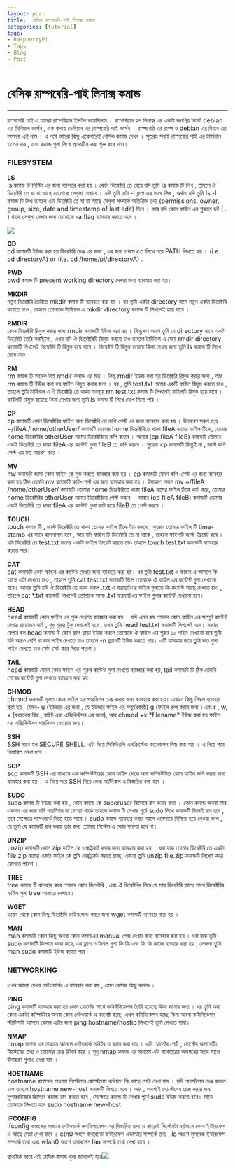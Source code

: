 ```yaml
---
layout: post
title:  বেসিক রাস্পবেরি-পাই লিনাক্স কমান্ড 
categories: [tutorial]
tags:
- RaspberryPi
- Tags
- Blog
- Post
---
```




# বেসিক রাস্পবেরি-পাই লিনাক্স কমান্ড 

---

রাস্পবেরি পাই এ আমরা রাস্পবিয়ান ইন্সটল করেছিলাম । রাস্পবিয়ান হল লিনাক্স এর একটা জনপ্রিয় ডিসট debian এর মিনিমাল ভার্শন , এক কথায় ডেবিয়ান এর রাস্পবেরি পাই ভার্সন । রাস্পবেরি এর রাস্প ও debian এর বিয়ান এর সমন্বয়ে এই নাম । এ পর্বে আমরা কিছু একেবারেই বেসিক কমান্ড দেখব । সুতরাং সবাই রাস্পবেরি পাই এর টার্মিনাল ওপেন কর , এবং কমান্ড গুলা লিখে প্র্যাকটিস করা শুরু করে দাও।

### FILESYSTEM

**LS**  
ls কমান্ড টি লিস্টিং এর জন্য ব্যাবহার করা হয় । কোন ডিরেক্টরি তে যেয়ে যদি তুমি ls কমান্ড টি লিখ , তাহলে ঐ ডিরেক্টরি তে যা যা আছে তোমাকে সেগুলা দেখাবে । যদি তুমি এটা -l ফ্লাগ এর সাথে লিখ , অর্থাৎ যদি তুমি ls -l কমান্ড টি লিখ তাহলে এটা ডিরেক্টরি তে যা যা আছে সেগুলা সম্পর্কে অতিরিক্ত তথ্য \(permissions, owner, group, size, date and timestamp of last edit\) দিবে । আর যদি কোন ফাইল এর শুরুতে ডট \( . \) থাকে সেগুলা দেখার জন্য তোমাকে -a flag ব্যাবহার করতে হবে ।

![](https://raw.githubusercontent.com/MekTekBD/saif/gh-pages/_posts/assets/saif@saif-PC:~_005.png)

**CD**  
cd কমান্ডটি ইউজ করা হয় ডিরেক্টরি চেঞ্জ এর জন্য , এর জন্য প্রথমে cd লিখে পরে PATH লিখতে হয় । \(i.e. cd directoryA\) or \(i.e. cd /home/pi/directoryA\) .

**PWD**  
pwd কমান্ড টি present working directory দেখার জন্য ব্যাবহার করা হয়।

**MKDIR**  
নতুন ডিরেক্টরি তৈরিতে mkdir কমান্ড টি ব্যাবহার করা হয় । ধর তুমি একটা directory নামে নতুন একটা ডিরেক্টরি বানাতে চাও , তাহলে তোমাকে টার্মিনাল এ mkdir directory কমান্ড টি লিখলেই হয়ে যাবে ।

**RMDIR**  
কোন ডিরেক্টরি রিমুভ করার জন্য rmdir কমান্ডটি ইউজ করা হয় । কিছুক্ষণ আগে তুমি যে directory নামে একটা ডিরেক্টরি তৈরি করছিলে , এখন যদি ঐ ডিরেক্টরিটি রিমুভ করতে চাও তাহলে টার্মিনাল এ যেয়ে rmdir directory কমান্ডটি লিখলেই ডিরেক্টরি টি রিমুভ হয়ে যাবে । ডিরেক্টরি টি রিমুভ হয়েছে কিনা দেখার জন্য তুমি ls কমান্ড টি লিখে দেখে নাও ।

**RM**  
rm কমান্ড টি অনেক টাই rmdir কমান্ড এর মত । কিন্তু rmdir ইউজ করা হয় ডিরেক্টরি রিমুভ করার জন্য , আর rm কমান্ড টি ইউজ করা হয় ফাইল রিমুভ করার জন্য । ধর , তুমি test.txt নামের একটি ফাইল রিমুভ করতে চাও , তাহলে তুমি টার্মিনাল এ ঐ ডিরেক্টরি তে থাকা অবস্থায় rm test.txt কমান্ড টি লিখলেই ফাইলটি রিমুভ হয়ে যাবে । ফাইলটি রিমুভ হয়েছে কিনা দেখার জন্য তুমি ls কমান্ড টি লিখে দেখে নিতে পার ।

**CP**  
cp কমান্ডটি কোন ডিরেক্টরির ফাইল অন্য ডিরেক্টরি তে কপি পেস্ট এর জন্য ব্যাবহার করা হয় । উদাহরণ সরূপ cp ~/fileA /home/otherUser/ কমান্ডটি তোমার home ডিরেক্টরিতে থাকা fileA নামের ফাইল টিকে, তোমার home ডিরেক্টরির otherUser নামের ডিরেক্টরিতে কপি করবে । আবার \(cp fileA fileB\) কমান্ডটি তোমার একই ডিরেক্টরি তে থাকা fileA এর কন্টেন্ট গুলা fileB তে কপি করবে । সুতরাং cp কমান্ডটি কিছুই না , জাস্ট কপি পেস্ট এর মত আচরণ করে ।

**MV**  
mv কমান্ডটি জাস্ট কোন ফাইল কে মুভ করতে ব্যাবহার করা হয় । cp কমান্ডটি যেমন কপি-পেস্ট এর জন্য ব্যাবহার করা হয় ঠিক তেমনি mv কমান্ডটি কাট-পেস্ট এর জন্য ব্যাবহার করা হয় । উদাহরণ সরূপ mv ~/fileA /home/otherUser/ কমান্ডটি তোমার home ডিরেক্টরিতে থাকা fileA নামের ফাইল টিকে কাট করে, তোমার home ডিরেক্টরির otherUser নামের ডিরেক্টরিতে পেস্ট করবে । আবার \(cp fileA fileB\) কমান্ডটি তোমার একই ডিরেক্টরি তে থাকা fileA এর কন্টেন্ট গুলা কাট করে fileB তে পেস্ট করবে ।

**TOUCH**  
touch কমান্ড টি , জাস্ট ডিরেক্টরি তে থাকা তোমার ফাইল টিকে টাচ করবে , সুতরাং তোমার ফাইল টি time-stamp এর সাথে হালনাগাদ হবে , আর যদি ফাইল টি ডিরেক্টরি তে না থাকে , তাহলে ফাইলটি জাস্ট ক্রিয়েট হবে । যদি ডিরেক্টরি তে test.txt নামের একটা ফাইল ক্রিয়েট করতে চাও তাহলে touch test.txt কমান্ডটি ব্যাবহার করতে পার।

**CAT**  
cat কমান্ডটি কোন ফাইল এর কন্টেন্ট দেখার জন্য ব্যাবহার করা হয়। ধর তুমি test.txt এ ফাইল এ আসলে কি আছে এটা দেখতে চাও , তাহলে তুমি cat test.txt কমান্ডটি দিলে তোমাকে ঐ ফাইল এর কন্টেন্ট গুলা দেখানো হবে। আবার তুমি যদি ঐ ডিরেক্টরি তে থাকা সকল .txt এ ফরম্যাটএর ফাইল গুলাতে কি কন্টেন্ট আছে দেখতে চাও , তাহলে cat \*.txt কমান্ডটি লিখলেই তোমাকে সমস্ত .txt ফরম্যাটএর ফাইল গুলার কন্টেন্ট দেখানো হবে।

**HEAD**  
head কমান্ডটি কোন ফাইল এর শুরু দেখতে ব্যাবহার করা হয় । যদি এমন হয় তোমার কোন ফাইল এর সম্পূর্ণ কন্টেন্ট দেখার প্রয়োজন নাই , শুধু শুরুর টুকু দেখলেই হবে , তখন তুমি head test.txt কমান্ডটি লিখলেই হবে। মজার বেপার হল head কমান্ড টি কোন ফ্লাগ ছাড়া ইউজ করলে তোমাকে ঐ ফাইল এর শুরুর ১০ লাইন দেখানো হবে তুমি যদি আরও বেশি বা কম লাইন দেখতে চাও তাহলে -n ফ্ল্যাগটি ইউজ করতে পার। এটি ব্যাবহার করে তুমি কত গুলা লাইন দেখতে চাও সেটা সেট করে দিতে পারবা ।

**TAIL**  
head কমান্ডটি যেমন কোন ফাইল এর শুরুর কন্টেন্ট গুলা দেখতে ব্যাবহার করা হয়, tail কমান্ডটি টি ঠিক তেমনি শেষের কন্টেন্ট গুলা দেখতে ব্যাবহার করা হয়।

**CHMOD**  
chmod কমান্ডটি মূলত কোন ফাইল এর পারমিশন চেঞ্জ করার জন্য ব্যাবহার করা হয়। এখানে কিছু সিম্বল ব্যাবহার করা হয় , যেমন- u \(ইউজার এর জন্য , যে ইউজার ফাইল এর সত্ত্বাধিকারী\) g \(ফাইল গ্রুপ করার জন্য \) এবং r , w, x \(যথাক্রমে রিড , রাইট এবং এক্সিকিউসন এর জন্য\), আর chmod +x \*filename\* ইউজ করা হয় ফাইল এর এক্সিকিউসন পারমিশন দেওয়ার জন্য।

**SSH**  
SSH মানে হল SECURE SHELL. এটা দিয়ে সিকিউরলি এনক্রিপ্টেড কানেকশন বিল্ড করা যায় । এ নিয়ে পরে বিস্তারিত লেখা হবে ।

**SCP**  
scp কমান্ডটি SSH এর মাধ্যমে এক কম্পিউটারের কোন ফাইল থেকে অন্য কম্পিউটারে কোন ফাইল কপি করার জন্য ব্যাবহার করা হয় । এ নিয়ে পরে SSH নিয়ে লেখা আর্টিকেল এ বিস্তারিত বলা হবে ।

**SUDO**  
sudo কমান্ড টি ইউজ করা হয় , কোন কমান্ড কে superuser হিসেবে রান করার জন্য । কোন কমান্ড অথবা তার একশন এর জন্য যদি পারমিশন না দেওয়া থাকে তাহলে কমান্ড টি লেখার পূর্বে sudo লিখে কমান্ডটি দিলেই রান হবে , তবে সেক্ষেত্রে পাসওয়ার্ড দিতে হতে পারে । sudo কমান্ড ব্যাবহার করার আগে এবেপারে নিশ্চিত হয়ে নেওয়া ভাল , যে তুমি যে কমান্ডটি রান করবা তার জন্য তোমার সিস্টেম এ কোন সমস্যা হবে না।

**UNZIP**  
unzip কমান্ডটি কোন zip ফাইল কে এক্সট্রাকট করার জন্য ব্যাবহার করা হয় । ধরা যাক তোমার ডিরেক্টরি তে একটা file.zip নামের একটা ফাইল কে তুমি এক্সট্রাকট করতে চাচ্ছ, এজন্য তুমি unzip file.zip কমান্ডটি লিখেই করে ফেলতে পারবা ।

**TREE**  
tree কমান্ড টি ব্যাবহার করে তোমার কোন ডিরেক্টরি , এবং ঐ ডিরেক্টরির নিচে যে সাব ডিরেক্টরি আছে সাথে ডিরেক্টরির ফাইল গুলা tree আকারে দেখাবে।

**WGET**  
ওয়েব থেকে কোন কিছু ডিরেক্টলি ডাউনলোড করার জন্য wget কমান্ডটি ব্যাবহার করা হয় ।

**MAN**  
man কমান্ডটি কোন কিছু অথবা কোন কমান্ডএর manual পেজ দেখার জন্য ব্যাবহার করা হয় । ধরা যাক তুমি sudo কমান্ডটি কিভাবে কাজ করে, এর ফ্লাগ ও সিম্বল গুলা কি কি এবং কি কি কাজে ব্যবহার করা হয় , সেজন্য তুমি man sudo কমান্ডটি ইউজ করতে পার।

### NETWORKING

এখন আমরা দেখব নেটওয়ার্কিং এ ব্যাবহার করা হয় , এমন বেসিক কিছু কমান্ড ।

**PING**  
ping কমান্ডটি ব্যাবহার করা হয় কোন হোস্টের সাথে কমিউনিকেশন তৈরি হয়েছে কিনা জানার জন্য । ধর তুমি অন্য কোন একটা কম্পিউটার অথবা কোন নেটওয়ার্ক এ কানেক্ট করছ, এখন কমিনিকেশন হচ্ছে কিনা অথবা কমিনিকেশন স্ট্যাটাসটা আসলে কেমন এটার জন্য ping hostname/hostip লিখলেই তুমি দেখতে পাবা।

**NMAP**  
nmap কমান্ড এর মাধ্যমে আসলে নেটওয়ার্ক মনিটর ও স্ক্যান করা যায় । এটা হোস্টের পোর্ট , হোস্টের অপারেটিং সিস্টেমের তথ্য ও হোস্টের রেঞ্জ রিটার্ন করে । শুধু nmap কমান্ড এর মাধ্যমে এটা ব্যাবহারের অপশনের সাথে সাথে উদাহরণ গুলাও দেখা যায় ।

**HOSTNAME**  
hostname কমান্ডের মাধ্যমে সিস্টেমের হোস্টেনেম বর্তমানে কি আছে সেটা দেখা যায় । যদি হোস্টেনেম চেঞ্জ করতে চাও তাহলে hostname new-host কমান্ডটি লিখতে হবে । আর , অবশ্যই হোস্টেনেম চেঞ্জ করার জন্য সুপারইউজার হিসেবে কমান্ড রান করতে হবে , সেক্ষেত্রে কমান্ড টি লেখার পূর্বে sudo ইউজ করতে হবে। মানে তোমাকে লিখতে হবে sudo hostname new-host

**IFCONFIG**  
ifconfig কমান্ডের মাধ্যমে নেটওয়ার্ক কনফিগারেশন এর বিস্তারিত তথ্য ও কারেন্ট সিস্টেমটা বর্তমানে কোন ইন্টারফেস এ আছে সেটা দেখা যাবে । eth0 অংশে ইথারনেট ইন্টারফেস এডাপ্টার সম্পর্কে তথ্য , lo অংশে লুপবেক ইন্টারফেস সম্পর্কে তথ্য এবং wlan0 অংশে ওয়ারলেস lan সম্পর্কে তথ্য দেখা যাবে ।

প্রাথমিক ভাবে এই বেসিক কমান্ড গুলা জানলেই হবে![](https://www.facebook.com/images/emoji.php/v8/f4c/1/16/1f642.png)

